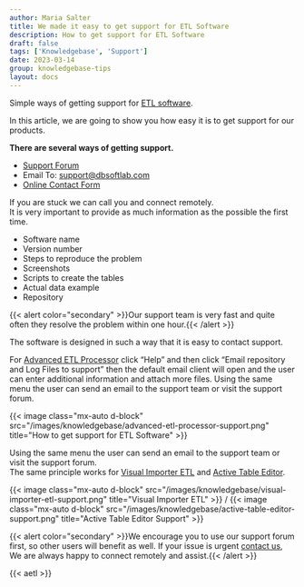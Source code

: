 ```yaml
---
author: Maria Salter
title: We made it easy to get support for ETL Software
description: How to get support for ETL Software
draft: false
tags: ['Knowledgebase', 'Support']
date: 2023-03-14
group: knowledgebase-tips
layout: docs
---
```


Simple ways of getting support for [ETL software](https://www.etl-tools.com/products/etl-tools-overview.html).

In this article, we are going to show you how easy it is to get support for our products.

**There are several ways of getting support.**

- [Support Forum](https://www.etl-tools.com/etl-forum.html)
- Email To: support@dbsoftlab.com
- [Online Contact Form](https://www.etl-tools.com/contact-us.html/)

If you are stuck we can call you and connect remotely.\
It is very important to provide as much information as the possible the first time.

- Software name
- Version number
- Steps to reproduce the problem
- Screenshots
- Scripts to create the tables
- Actual data example
- Repository

{{< alert color="secondary" >}}Our support team is very fast and quite often they resolve the problem within one hour.{{< /alert >}}

The software is designed in such a way that it is easy to contact support.

For [Advanced ETL Processor](https://www.etl-tools.com/advanced-etl-processor/overview.html) click “Help” and then click “Email repository and Log Files to support” then the default email client will open and the user can enter additional information and attach more files. Using the same menu the user can send an email to the support team or visit the support forum.

{{< image class="mx-auto d-block"  src="/images/knowledgebase/advanced-etl-processor-support.png" title="How to get support for ETL Software" >}}

Using the same menu the user can send an email to the support team or visit the support forum.\
The same principle works for [Visual Importer ETL](https://www.etl-tools.com/visual-importer-etl/overview.html) and [Active Table Editor](https://www.etl-tools.com/products/etl-tools-overview.html).

{{< image class="mx-auto d-block"  src="/images/knowledgebase/visual-importer-etl-support.png" title="Visual Importer ETL" >}}
/
{{< image class="mx-auto d-block"  src="/images/knowledgebase/active-table-editor-support.png" title="Active Table Editor Support" >}}

{{< alert color="secondary" >}}We encourage you to use our support forum first, so other users will benefit as well. If your issue is urgent [contact us](https://www.etl-tools.com/contact-us.html), We are always happy to connect remotely and assist.{{< /alert >}}

{{< aetl >}}
